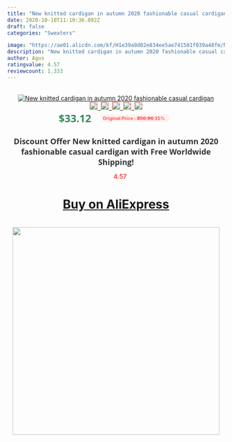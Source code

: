 ```yaml
---
title: "New knitted cardigan in autumn 2020 fashionable casual cardigan"
date: 2020-10-10T11:10:36.892Z
draft: false
categories: "Sweaters"

image: "https://ae01.alicdn.com/kf/H1e39a9d02e834ee5ae741581f039a48fm/New-knitted-cardigan-in-autumn-2020-fashionable-casual-cardigan.jpg"
description: "New knitted cardigan in autumn 2020 fashionable casual cardigan"
author: Agus
ratingvalue: 4.57
reviewcount: 1.333
---
```

<br>
<div style="text-align: center;">
<a href="https://s.click.aliexpress.com/e/_A3zisV" target="_blank" rel="nofollow noopener noreferrer"><img alt="New knitted cardigan in autumn 2020 fashionable casual cardigan" class="magnifier-image" src="https://ae01.alicdn.com/kf/H1e39a9d02e834ee5ae741581f039a48fm/New-knitted-cardigan-in-autumn-2020-fashionable-casual-cardigan.jpg_640x640.jpg">
<br>
<img style="border:1px solid salmon" src="https://ae01.alicdn.com/kf/H1e39a9d02e834ee5ae741581f039a48fm/New-knitted-cardigan-in-autumn-2020-fashionable-casual-cardigan.jpg_120x120.jpg">&nbsp;&nbsp;<img style="border:1px solid salmon" src="https://ae01.alicdn.com/kf/He04d3c3f88f241e189cdf19a24111509p/New-knitted-cardigan-in-autumn-2020-fashionable-casual-cardigan.jpg_120x120.jpg">&nbsp;&nbsp;<img style="border:1px solid salmon" src="https://ae01.alicdn.com/kf/H43d01c4495c54620bb88d91170668623m/New-knitted-cardigan-in-autumn-2020-fashionable-casual-cardigan.jpg_120x120.jpg">&nbsp;&nbsp;<img style="border:1px solid salmon" src="_120x120.jpg">&nbsp;&nbsp;<img style="border:1px solid salmon" src="https://ae01.alicdn.com/kf/H50e43bde0bf44926971f2e1e59fd4e42J/New-knitted-cardigan-in-autumn-2020-fashionable-casual-cardigan.jpg_120x120.jpg"></a></div><br0>
<div style="text-align: center;"><span style="background-color: white; border: 0px; box-sizing: border-box; color: seagreen; display: inline-block; font-family: &quot;open sans&quot; , &quot;arial&quot; , &quot;helvetica&quot; , sans-serif , &quot;heiti&quot;; font-size: 24px; font-stretch: inherit; font-weight: 700; line-height: inherit; margin: 0px 10px 0px 0px; padding: 0px; vertical-align: middle;">$33.12 </span>
<span style="background: rgb(255 , 241 , 241); border-radius: 3px; border: 0px; box-sizing: border-box; color: #ff4747; display: inline-block; font-family: inherit; font-size: 12px; font-stretch: inherit; font-style: inherit; font-variant: inherit; font-weight: 600; line-height: inherit; margin: 0px; padding: 2px 5px; transform: scale(0.9); vertical-align: middle;">Original Price : <b style="text-decoration: line-through;">$50.96 </b> 35%&nbsp;&nbsp;</span></div>
<h1 style="color: #333333; display: inline-block; font-family: &quot;open sans&quot; , &quot;arial&quot; , &quot;helvetica&quot; , sans-serif , &quot;heiti&quot;; font-size: 18px; font-stretch: inherit; font-weight: 700; text-align: center;">Discount Offer New knitted cardigan in autumn 2020 fashionable casual cardigan with Free Worldwide Shipping!</h1>
<div style="color: #ff4747; text-align: center;">
<img src="https://4.bp.blogspot.com/-M0ZcTcb-5uY/XleCXlxnR4I/AAAAAAAAAEc/OrjgMkXV1oMQFaCRZj5HQwOCBcu3w1FegCPcBGAYYCw/s1600/star.png" style="height: 15px;">&nbsp;<b>4.57</b></div>
<div class="button_cont" align="center"><a class="buynow_a" href="https://s.click.aliexpress.com/e/_A3zisV" target="_blank" rel="nofollow noopener noreferrer"><H1>Buy on AliExpress</H1></a></div><br>
<div class="separator" style="clear: both; text-align: center;">
<img src="https://lh3.googleusercontent.com/-pTy5HemUv9M/XlePHvY0dAI/AAAAAAAAAE4/0nX5iRUoIWY8eMW9Dpxeirr157OZliDIgCLcBGAsYHQ/s1600/badge.gif" width="480">
</div>
